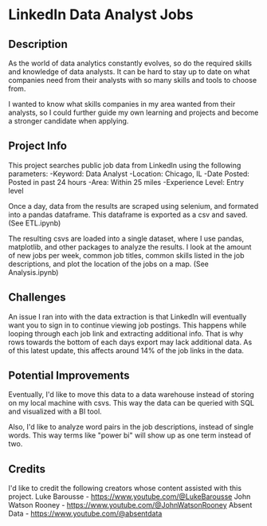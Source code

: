 # LinkedIn Data Analyst Jobs

## Description
As the world of data analytics constantly evolves, so do the required skills and knowledge of data analysts. It can be hard to stay up to date on what companies need from their analysts with so many skills and tools to choose from.

I wanted to know what skills companies in my area wanted from their analysts, so I could further guide my own learning and projects and become a stronger candidate when applying.

## Project Info
This project searches public job data from LinkedIn using the following parameters:
-Keyword: Data Analyst 
-Location: Chicago, IL 
-Date Posted: Posted in past 24 hours 
-Area: Within 25 miles 
-Experience Level: Entry level

Once a day, data from the results are scraped using selenium, and formated into a pandas dataframe. This dataframe is exported as a csv and saved. (See ETL.ipynb)

The resulting csvs are loaded into a single dataset, where I use pandas, matplotlib, and other packages to analyze the results. I look at the amount of new jobs per week, common job titles, common skills listed in the job descriptions, and plot the location of the jobs on a map. (See Analysis.ipynb)

## Challenges
An issue I ran into with the data extraction is that LinkedIn will eventually want you to sign in to continue viewing job postings. This happens while looping through each job link and extracting additional info. That is why rows towards the bottom of each days export may lack additional data. As of this latest update, this affects around 14% of the job links in the data.

## Potential Improvements
Eventually, I'd like to move this data to a data warehouse instead of storing on my local machine with csvs. This way the data can be queried with SQL and visualized with a BI tool. 

Also, I'd like to analyze word pairs in the job descriptions, instead of single words. This way terms like "power bi" will show up as one term instead of two.

## Credits
I'd like to credit the following creators whose content assisted with this project.
Luke Barousse - https://www.youtube.com/@LukeBarousse
John Watson Rooney - https://www.youtube.com/@JohnWatsonRooney
Absent Data - https://www.youtube.com/@absentdata